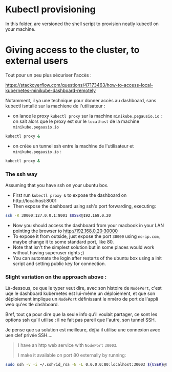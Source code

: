 # Kubectl provisioning

In this folder, are versioned the shell script to provision neatly kubectl on your machine.

# Giving access to the cluster, to external users

Tout pour un peu plus sécuriser l'accès :

https://stackoverflow.com/questions/47173463/how-to-access-local-kubernetes-minikube-dashboard-remotely


Notamment, il ya une technique pour donner accès au dashboard, sans kubectl isntallé sur la machiene de l'utilisateur :

* on lance le proxy `kubectl proxy` sur la machine `minikube.pegausio.io` : on sait alors que le proxy est sur le `localhost` de la machine `minikube.pegausio.io`

```bash
kubectl proxy &
```
* on créée un tunnel ssh entre la machine de l'utilisateur et `minikube.pegausio.io` :
```bash
kubectl proxy &
```



### The ssh way

Assuming that you have ssh on your ubuntu box.

* First run `kubectl proxy &` to expose the dashboard on http://localhost:8001
* Then expose the dashboard using ssh's port forwarding, executing:

```bash
ssh -R 30000:127.0.0.1:8001 $USER@192.168.0.20
```

* Now you should access the dashboard from your macbook in your LAN pointing the browser to http://192.168.0.20:30000
* To expose it from outside, just expose the port `30000` using `no-ip.com`, maybe change it to some standard port, like 80.
* Note that isn't the simplest solution but in some places would work without having superuser rights ;)
* You can automate the login after restarts of the ubuntu box using a init script and setting public key for connection.

### Slight variation on the approach above :

Là-dessous, ce que le typer veut dire, avec son histoire de `NodePort`, c'est uqe le dashboard kubernetes est lui-même un déploiement, et que son déploiement implique un `NodePort` définissant le nméro de port de l'appli web qu'es tle dashboard.

Bref, tout ça pour dire que la seule info qu'il voulait partager, ce sont les options ssh qu'il utilise : il ne fait pas pareil que l'autre, son tunnel SSH.

Je pense que sa solution est meilleure, déj)à il utilise une connexion avec uen clef privée SSH....



>
> I have an http web service with `NodePort` `30003`.
>
> I make it available on port 80 externally by running:
>

```bash
sudo ssh -v -i ~/.ssh/id_rsa -N -L 0.0.0.0:80:localhost:30003 ${USER}@$(hostname)
```
